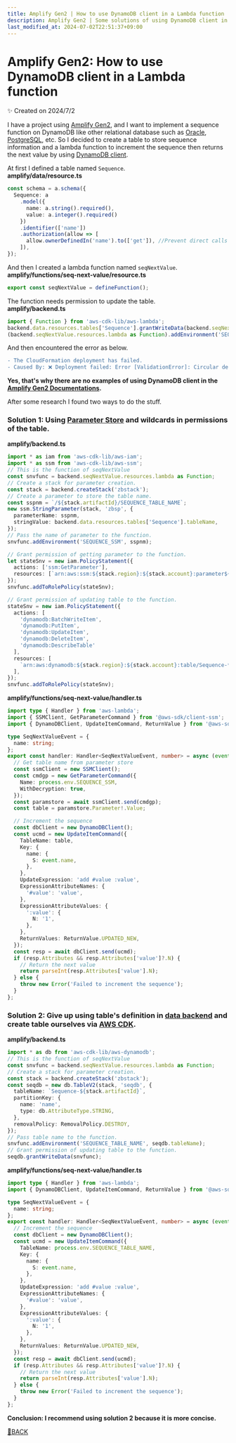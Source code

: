 ```yaml
---
title: Amplify Gen2 | How to use DynamoDB client in a Lambda function
description: Amplify Gen2 | Some solutions of using DynamoDB client in a Lambda function
last_modified_at: 2024-07-02T22:51:37+09:00
---
```

# Amplify Gen2: How to use DynamoDB client in a Lambda function
✨ Created on 2024/7/2

I have a project using [Amplify Gen2](https://docs.amplify.aws/), and I want to implement a sequence function on DynamoDB like other relational database such as [Oracle](https://www.oracle.com/database/), [PostgreSQL](https://www.postgresql.org/), etc. So I decided to create a table to store sequence information and a lambda function to increment the sequence then returns the next value by using [DynamoDB client](https://docs.aws.amazon.com/AWSJavaScriptSDK/v3/latest/client/dynamodb/).  
  
At first I defined a table named `Sequence`.  
**amplify/data/resource.ts**
```ts
const schema = a.schema({
  Sequence: a
    .model({
      name: a.string().required(),
      value: a.integer().required()
    })
    .identifier(['name'])
    .authorization(allow => [
      allow.ownerDefinedIn('name').to(['get']), //Prevent direct calls from graphql with meaningless permissions
    ]),
});
```
And then I created a lambda function named `seqNextValue`.  
**amplify/functions/seq-next-value/resource.ts**
```ts
export const seqNextValue = defineFunction();
```
The function needs permission to update the table.  
**amplify/backend.ts**
```ts
import { Function } from 'aws-cdk-lib/aws-lambda';
backend.data.resources.tables['Sequence'].grantWriteData(backend.seqNextValue.resources.lambda);
(backend.seqNextValue.resources.lambda as Function).addEnvironment('SEQUENCE_TABLE_NAME', backend.data.resources.tables['Sequence'].tableName);
```
And then encountered the error as below.  
```diff
- The CloudFormation deployment has failed.  
- Caused By: ❌ Deployment failed: Error [ValidationError]: Circular dependency between resources: [storage～～, auth～～, data～～, function～～]
```
**Yes, that's why there are no examples of using DynamoDB client in the [Amplify Gen2 Documentations](https://docs.amplify.aws/).**  
  
After some research I found two ways to do the stuff.  
  
### Solution 1: Using [Parameter Store](https://docs.aws.amazon.com/systems-manager/latest/userguide/systems-manager-parameter-store.html) and wildcards in permissions of the table.
**amplify/backend.ts**
```ts
import * as iam from 'aws-cdk-lib/aws-iam';
import * as ssm from 'aws-cdk-lib/aws-ssm';
// This is the function of seqNextValue
const snvfunc = backend.seqNextValue.resources.lambda as Function;
// Create a stack for parameter creation.
const stack = backend.createStack('zbstack');
// Create a parameter to store the table name.
const sspnm = `/${stack.artifactId}/SEQUENCE_TABLE_NAME`;
new ssm.StringParameter(stack, 'zbsp', {
  parameterName: sspnm,
  stringValue: backend.data.resources.tables['Sequence'].tableName,
});
// Pass the name of parameter to the function.
snvfunc.addEnvironment('SEQUENCE_SSM', sspnm);

// Grant permission of getting parameter to the function.
let stateSnv = new iam.PolicyStatement({
  actions: ['ssm:GetParameter'],
  resources: [`arn:aws:ssm:${stack.region}:${stack.account}:parameter${sspnm}`],
});
snvfunc.addToRolePolicy(stateSnv);

// Grant permission of updating table to the function.
stateSnv = new iam.PolicyStatement({
  actions: [
    'dynamodb:BatchWriteItem',
    'dynamodb:PutItem',
    'dynamodb:UpdateItem',
    'dynamodb:DeleteItem',
    'dynamodb:DescribeTable'
  ],
  resources: [
    `arn:aws:dynamodb:${stack.region}:${stack.account}:table/Sequence-*`
  ],
});
snvfunc.addToRolePolicy(stateSnv);
```
**amplify/functions/seq-next-value/handler.ts**
```ts
import type { Handler } from 'aws-lambda';
import { SSMClient, GetParameterCommand } from '@aws-sdk/client-ssm';
import { DynamoDBClient, UpdateItemCommand, ReturnValue } from '@aws-sdk/client-dynamodb';

type SeqNextValueEvent = {
  name: string;
};
export const handler: Handler<SeqNextValueEvent, number> = async (event, context) => {
  // Get table name from parameter store
  const ssmClient = new SSMClient();
  const cmdgp = new GetParameterCommand({
    Name: process.env.SEQUENCE_SSM,
    WithDecryption: true,
  });
  const paramstore = await ssmClient.send(cmdgp);
  const table = paramstore.Parameter!.Value;

  // Increment the sequence
  const dbClient = new DynamoDBClient();
  const ucmd = new UpdateItemCommand({
    TableName: table,
    Key: {
      name: {
        S: event.name,
      },
    },
    UpdateExpression: 'add #value :value',
    ExpressionAttributeNames: {
      '#value': 'value',
    },
    ExpressionAttributeValues: {
      ':value': {
        N: '1',
      },
    },
    ReturnValues: ReturnValue.UPDATED_NEW,
  });
  const resp = await dbClient.send(ucmd);
  if (resp.Attributes && resp.Attributes['value']?.N) {
    // Return the next value
    return parseInt(resp.Attributes['value'].N);
  } else {
    throw new Error('Failed to increment the sequence');
  }
};
```

### Solution 2: Give up using table's definition in [data backend](https://docs.amplify.aws/react/build-a-backend/data/set-up-data/) and create table ourselves via [AWS CDK](https://docs.aws.amazon.com/cdk/api/v2/docs/aws-cdk-lib.aws_dynamodb-readme.html).
**amplify/backend.ts**
```ts
import * as db from 'aws-cdk-lib/aws-dynamodb';
// This is the function of seqNextValue
const snvfunc = backend.seqNextValue.resources.lambda as Function;
// Create a stack for parameter creation.
const stack = backend.createStack('zbstack');
const seqdb = new db.TableV2(stack, 'seqdb', {
  tableName: `Sequence-${stack.artifactId}`,
  partitionKey: {
    name: 'name',
    type: db.AttributeType.STRING,
  },
  removalPolicy: RemovalPolicy.DESTROY,
});
// Pass table name to the function.
snvfunc.addEnvironment('SEQUENCE_TABLE_NAME', seqdb.tableName);
// Grant permission of updating table to the function.
seqdb.grantWriteData(snvfunc);
```
**amplify/functions/seq-next-value/handler.ts**
```ts
import type { Handler } from 'aws-lambda';
import { DynamoDBClient, UpdateItemCommand, ReturnValue } from '@aws-sdk/client-dynamodb';

type SeqNextValueEvent = {
  name: string;
};
export const handler: Handler<SeqNextValueEvent, number> = async (event, context) => {
  // Increment the sequence
  const dbClient = new DynamoDBClient();
  const ucmd = new UpdateItemCommand({
    TableName: process.env.SEQUENCE_TABLE_NAME,
    Key: {
      name: {
        S: event.name,
      },
    },
    UpdateExpression: 'add #value :value',
    ExpressionAttributeNames: {
      '#value': 'value',
    },
    ExpressionAttributeValues: {
      ':value': {
        N: '1',
      },
    },
    ReturnValues: ReturnValue.UPDATED_NEW,
  });
  const resp = await dbClient.send(ucmd);
  if (resp.Attributes && resp.Attributes['value']?.N) {
    // Return the next value
    return parseInt(resp.Attributes['value'].N);
  } else {
    throw new Error('Failed to increment the sequence');
  }
};
```

**Conclusion: I recommend using solution 2 because it is more concise.**

[🚗BACK](/README.html)
